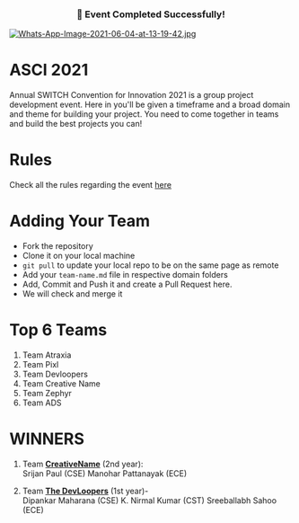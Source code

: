 <h3 align="center">
    🎉 Event Completed Successfully!
</h3>

[![Whats-App-Image-2021-06-04-at-13-19-42.jpg](https://i.postimg.cc/pTtcqV3y/Whats-App-Image-2021-06-04-at-13-19-42.jpg)](https://postimg.cc/xktPdQfS)
# ASCI 2021
Annual SWITCH Convention for Innovation 2021 is a group project development event. Here in you'll be given a timeframe and a broad domain and theme for building your project. You need to come together in teams and build the best projects you can!

# Rules
Check all the rules regarding the event [here](rules.md)

# Adding Your Team
- Fork the repository
- Clone it on your local machine
- `git pull` to update your local repo to be on the same page as remote
- Add your `team-name.md` file in respective domain folders
- Add, Commit and Push it and create a Pull Request here.
- We will check and merge it

# Top 6 Teams

1. Team Atraxia
2. Team Pixl
3. Team Devloopers
4. Team Creative Name
5. Team Zephyr
6. Team ADS
 
# WINNERS
1. Team <strong>[CreativeName](https://github.com/srijan-paul/Boa--compiling-python)</strong> (2nd year): <br>
Srijan Paul (CSE)
Manohar Pattanayak (ECE)

2. Team <strong>[The DevLoopers](https://github.com/nirmal700/OneMED1)</strong> (1st year)- <br>
Dipankar Maharana (CSE)
K. Nirmal Kumar (CST)
Sreeballabh Sahoo (ECE)
